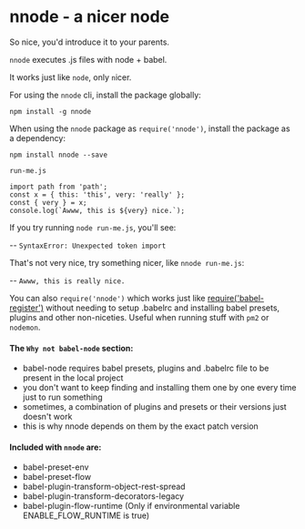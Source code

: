 # nnode - a nicer node
So nice, you'd introduce it to your parents.

`nnode` executes .js files with node + babel.

It works just like `node`, only `n`icer.

For using the `nnode` cli, install the package globally:
```
npm install -g nnode
```

When using the `nnode` package as `require('nnode')`, install the package as a dependency:
```
npm install nnode --save
```

`run-me.js`
```
import path from 'path';
const x = { this: 'this', very: 'really' };
const { very } = x;
console.log(`Awww, this is ${very} nice.`);
```

If you try running `node run-me.js`, you'll see:

-- `SyntaxError: Unexpected token import`

That's not very nice, try something nicer, like `nnode run-me.js`:

-- `Awww, this is really nice.`

You can also `require('nnode')` which works just like [require('babel-register')](https://babeljs.io/docs/usage/babel-register) without needing to setup .babelrc and installing babel presets, plugins and other non-niceties.
Useful when running stuff with `pm2` or `nodemon`.

#### The `Why not babel-node` section:
- babel-node requires babel presets, plugins and .babelrc file to be present in the local project
- you don't want to keep finding and installing them one by one every time just to run something
- sometimes, a combination of plugins and presets or their versions just doesn't work
- this is why nnode depends on them by the exact patch version

#### Included with `nnode` are:
- babel-preset-env
- babel-preset-flow
- babel-plugin-transform-object-rest-spread
- babel-plugin-transform-decorators-legacy
- babel-plugin-flow-runtime (Only if environmental variable ENABLE_FLOW_RUNTIME is true)
